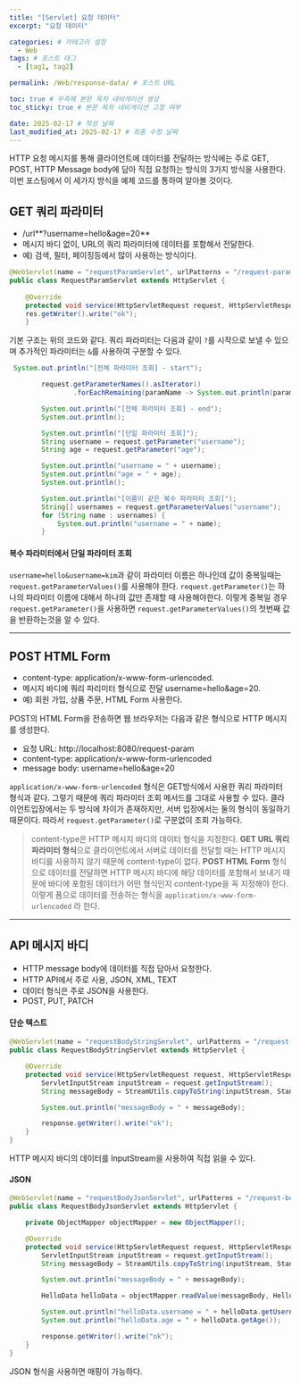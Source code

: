 ```yaml
---
title: "[Servlet] 요청 데이터"
excerpt: "요청 데이터"

categories: # 카테고리 설정
  - Web
tags: # 포스트 태그
  - [tag1, tag2]

permalink: /Web/response-data/ # 포스트 URL

toc: true # 우측에 본문 목차 네비게이션 생성
toc_sticky: true # 본문 목차 네비게이션 고정 여부

date: 2025-02-17 # 작성 날짜
last_modified_at: 2025-02-17 # 최종 수정 날짜
---
```


HTTP 요청 메시지를 통해 클라이언트에 데이터를 전달하는 방식에는 주로 GET, POST, HTTP Message body에 담아 직접 요청하는 방식의 3가지 방식을 사용한다. 이번 포스팅에서 이 세가지 방식을 예제 코드를 통하여 알아볼 것이다.

## GET 쿼리 파라미터
- /url**?username=hello&age=20**
- 메시지 바디 없이, URL의 쿼리 파라미터에 데이터를 포함해서 전달한다.
- 예) 검색, 필터, 페이징등에서 많이 사용하는 방식이다.

```java
@WebServlet(name = "requestParamServlet", urlPatterns = "/request-param")
public class RequestParamServlet extends HttpServlet {
    
    @Override
    protected void service(HttpServletRequest request, HttpServletResponse response) throws ServletException, IOException {
	res.getWriter().write("ok");    
    }
```
기본 구조는 위의 코드와 같다. 쿼리 파라미터는 다음과 같이 `?`를 시작으로 보낼 수 있으며 추가적인 파라미터는 `&`를 사용하여 구분할 수 있다.

```java
 System.out.println("[전체 파라미터 조회] - start");

        request.getParameterNames().asIterator()
                .forEachRemaining(paramName -> System.out.println(paramName + "=" + request.getParameter(paramName)));

        System.out.println("[전체 파라미터 조회] - end");
        System.out.println();

        System.out.println("[단일 파라미터 조회]");
        String username = request.getParameter("username");
        String age = request.getParameter("age");

        System.out.println("username = " + username);
        System.out.println("age = " + age);
        System.out.println();

        System.out.println("[이름이 같은 복수 파라미터 조회]");
        String[] usernames = request.getParameterValues("username");
        for (String name : usernames) {
            System.out.println("username = " + name);
        }
```

#### 복수 파라미터에서 단일 파라미터 조회
`username=hello&username=kim`과 같이 파라미터 이름은 하나인데 값이 중복일때는 `request.getParameterValues()`를 사용해야 한다. `request.getParameter()`는 하나의 파라미터 이름에 대해서 하나의 값만 존재할 때 사용해야한다.
이렇게 중복일 경우 `request.getParameter()`을 사용하면 `request.getParameterValues()`의 첫번째 값을 반환하는것을 알 수 있다.

---

## POST HTML Form
- content-type: application/x-www-form-urlencoded.
- 메시지 바디에 쿼리 파리미터 형식으로 전달 username=hello&age=20.
- 예) 회원 가입, 상품 주문, HTML Form 사용한다.

POST의 HTML Form을 전송하면 웹 브라우저는 다음과 같은 형식으로 HTTP 메시지를 생성한다.

- 요청 URL: http://localhost:8080/request-param
- content-type: application/x-www-form-urlencoded
- message body: username=hello&age=20

`application/x-www-form-urlencoded` 형식은 GET방식에서 사용한 쿼리 파라미터 형식과 같다. 그렇기 때문에 쿼리 파라미터 조회 메서드를 그대로 사용할 수 있다.
클라이언트입장에서는 두 방식에 차이가 존재하지만, 서버 입장에서는 둘의 형식이 동일하기 때문이다. 따라서
`request.getParameter()`로 구분없이 조회 가능하다.

>content-type은 HTTP 메시지 바디의 데이터 형식을 지정한다.
**GET URL 쿼리 파라미터 형식**으로 클라이언트에서 서버로 데이터를 전달할 때는 HTTP 메시지 바디를 사용하지 않기 때문에 content-type이 없다.
**POST HTML Form** 형식으로 데이터를 전달하면 HTTP 메시지 바디에 해당 데이터를 포함해서 보내기 때문에 바디에 포함된 데이터가 어떤 형식인지 content-type을 꼭 지정해야 한다. 이렇게 폼으로 데이터를 전송하는 형식을 `application/x-www-form-urlencoded` 라 한다.

---

## API 메시지 바디

- HTTP message body에 데이터를 직접 담아서 요청한다.
- HTTP API에서 주로 사용, JSON, XML, TEXT
- 데이터 형식은 주로 JSON을 사용한다.
- POST, PUT, PATCH

#### 단순 텍스트

```java
@WebServlet(name = "requestBodyStringServlet", urlPatterns = "/request-body-string")
public class RequestBodyStringServlet extends HttpServlet {

    @Override
    protected void service(HttpServletRequest request, HttpServletResponse response) throws ServletException, IOException {
        ServletInputStream inputStream = request.getInputStream();
        String messageBody = StreamUtils.copyToString(inputStream, StandardCharsets.UTF_8);

        System.out.println("messageBody = " + messageBody);

        response.getWriter().write("ok");
    }
}
```
HTTP 메시지 바디의 데이터를 InputStream을 사용하여 직접 읽을 수 있다.

#### JSON

```java
@WebServlet(name = "requestBodyJsonServlet", urlPatterns = "/request-body-json")
public class RequestBodyJsonServlet extends HttpServlet {

    private ObjectMapper objectMapper = new ObjectMapper();

    @Override
    protected void service(HttpServletRequest request, HttpServletResponse response) throws ServletException, IOException {
        ServletInputStream inputStream = request.getInputStream();
        String messageBody = StreamUtils.copyToString(inputStream, StandardCharsets.UTF_8);

        System.out.println("messageBody = " + messageBody);

        HelloData helloData = objectMapper.readValue(messageBody, HelloData.class);

        System.out.println("helloData.username = " + helloData.getUsername());
        System.out.println("helloData.age = " + helloData.getAge());

        response.getWriter().write("ok");
    }
}
```
JSON 형식을 사용하면 매핑이 가능하다.







